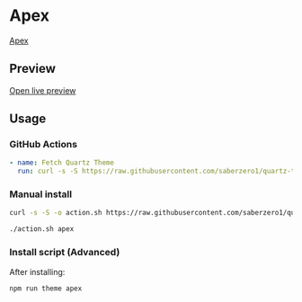 # Apex

[Apex](https://www.twitter.com/clearlysid)

## Preview

[Open live preview](https://quartz-themes.github.io/apex/)

## Usage

### GitHub Actions

```yaml
- name: Fetch Quartz Theme
  run: curl -s -S https://raw.githubusercontent.com/saberzero1/quartz-themes/master/action.sh | bash -s -- apex
```

### Manual install

```bash
curl -s -S -o action.sh https://raw.githubusercontent.com/saberzero1/quartz-themes/master/action.sh

./action.sh apex
```

### Install script (Advanced)

After installing:

```bash
npm run theme apex
```
